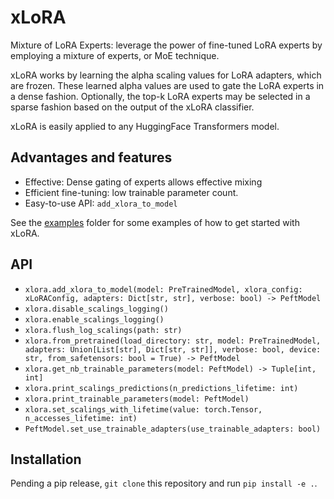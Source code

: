 # xLoRA
Mixture of LoRA Experts: leverage the power of fine-tuned LoRA experts by employing a mixture of experts, or MoE technique.

xLoRA works by learning the alpha scaling values for LoRA adapters, which are frozen. These learned alpha values are used to
gate the LoRA experts in a dense fashion. Optionally, the top-k LoRA experts may be selected in a sparse fashion based on the 
output of the xLoRA classifier.

xLoRA is easily applied to any HuggingFace Transformers model.

## Advantages and features
- Effective: Dense gating of experts allows effective mixing
- Efficient fine-tuning: low trainable parameter count.
- Easy-to-use API: `add_xlora_to_model`

See the [examples](examples) folder for some examples of how to get started with xLoRA.

## API
- `xlora.add_xlora_to_model(model: PreTrainedModel, xlora_config: xLoRAConfig, adapters: Dict[str, str], verbose: bool) -> PeftModel`
- `xlora.disable_scalings_logging()`
- `xlora.enable_scalings_logging()`
- `xlora.flush_log_scalings(path: str)`
- `xlora.from_pretrained(load_directory: str, model: PreTrainedModel, adapters: Union[List[str], Dict[str, str]], verbose: bool, device: str, from_safetensors: bool = True) -> PeftModel`
- `xlora.get_nb_trainable_parameters(model: PeftModel) -> Tuple[int, int]`
- `xlora.print_scalings_predictions(n_predictions_lifetime: int)`
- `xlora.print_trainable_parameters(model: PeftModel)`
- `xlora.set_scalings_with_lifetime(value: torch.Tensor, n_accesses_lifetime: int)`
- `PeftModel.set_use_trainable_adapters(use_trainable_adapters: bool)`

## Installation
Pending a pip release, `git clone` this repository and run `pip install -e .`.
